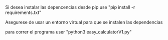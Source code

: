 Si desea instalar las depencencias desde pip use "pip install -r requirements.txt"

Asegurese de usar un entorno virtual para que se instalen las dependencias

para correr el programa user "python3 easy_calculatorV1.py"
